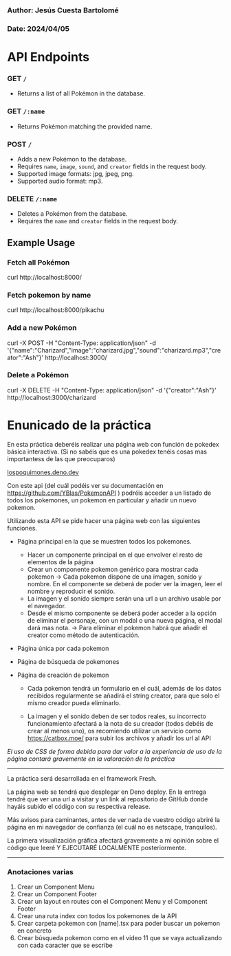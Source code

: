 ### Author: Jesús Cuesta Bartolomé
### Date: 2024/04/05

# API Endpoints

### GET `/`

- Returns a list of all Pokémon in the database.

### GET `/:name`

- Returns Pokémon matching the provided name.

### POST `/`

- Adds a new Pokémon to the database.
- Requires `name`, `image`, `sound`, and `creator` fields in the request body.
- Supported image formats: jpg, jpeg, png.
- Supported audio format: mp3.

### DELETE `/:name`

- Deletes a Pokémon from the database.
- Requires the `name` and `creator` fields in the request body.

## Example Usage

### Fetch all Pokémon

curl http://localhost:8000/

### Fetch pokemon by name

curl http://localhost:8000/pikachu

### Add a new Pokémon

curl -X POST -H "Content-Type: application/json" -d '{"name":"Charizard","image":"charizard.jpg","sound":"charizard.mp3","creator":"Ash"}' http://localhost:3000/

### Delete a Pokémon

curl -X DELETE -H "Content-Type: application/json" -d '{"creator":"Ash"}' http://localhost:3000/charizard



# Enunicado de la práctica

En esta práctica deberéis realizar una página web con función de pokedex básica interactiva.
(Si no sabéis que es una pokedex tenéis cosas mas importantess de las que preocuparos)

[lospoquimones.deno.dev](https://lospoquimones.deno.dev/)    

Con este api (del cuál podéis ver su documentación en https://github.com/YBlas/PokemonAPI ) podréis acceder a un listado de todos los pokemones, un pokemon en particular y añadir un nuevo pokemon.

Utilizando esta API se pide hacer una página web con las siguientes funciones.

- Página principal en la que se muestren todos los pokemones. 
    - Hacer un componente principal en el que envolver el resto de elementos de la página
    - Crear un componente pokemon genérico para mostrar cada pokemon -> Cada pokemon dispone de una imagen, sonido y nombre. En el componente se deberá de poder ver la imagen, leer el nombre y reproducir el sonido.
    - La imagen y el sonido siempre serán una url a un archivo usable por el navegador.
    - Desde el mismo componente se deberá poder acceder a la opción de eliminar el personaje, con un modal o una nueva página, el modal dará mas nota. -> Para eliminar el pokemon habrá que añadir el creator como método de autenticación.

- Página única por cada pokemon

- Página de búsqueda de pokemones

- Página de creación de pokemon
    
    - Cada pokemon tendrá un formulario en el cuál, además de los datos recibidos regularmente se añadirá el string creator, para que solo el mismo creador pueda eliminarlo.
    
    - La imagen y el sonido deben de ser todos reales, su incorrecto funcionamiento afectará a la nota de su creador (todos debéis de crear al menos uno), os recomiendo utilizar un servicio como https://catbox.moe/ para subir los archivos y añadir los url al API

*El uso de CSS de forma debida para dar valor a la experiencia de uso de la página contará gravemente en la valoración de la práctica*

---

La práctica será desarrollada en el framework Fresh.

La página web se tendrá que desplegar en Deno deploy. En la entrega tendré que ver una url a visitar y un link al repositorio de GitHub donde hayáis subido el código con su respectiva release.

Más avisos para caminantes, antes de ver nada de vuestro código abriré la página en mi navegador de confianza (el cuál no es netscape, tranquilos).

La primera visualización gráfica afectará gravemente a mi opinión sobre el código que leeré Y EJECUTARÉ LOCALMENTE posteriormente.


---
### Anotaciones varias

1. Crear un Component Menu
2. Crear un Component Footer
3. Crear un layout en routes con el Component Menu y el Component Footer
4. Crear una ruta index con todos los pokemones de la API
5. Crear carpeta pokemon con [name].tsx para poder buscar un pokemon en concreto
6. Crear búsqueda pokemon como en el video 11 que se vaya actualizando con cada caracter que se escribe